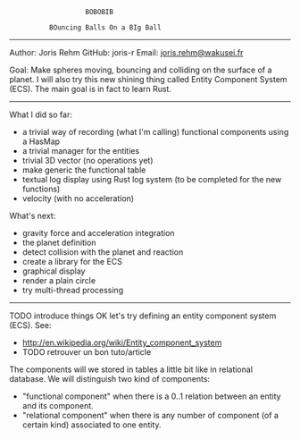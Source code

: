 

                       BOBOBIB
          
              BOuncing Balls On a BIg Ball


 -------------------------------------------------------------

  Author: Joris Rehm
          GitHub: joris-r
          Email: joris.rehm@wakusei.fr

  Goal: Make spheres moving, bouncing and colliding on the
        surface of a planet. I will also try this new shining
        thing called Entity Component System (ECS). The main
        goal is in fact to learn Rust.

 -------------------------------------------------------------
 
What I did so far:
  - a trivial way of recording (what I'm calling)
    functional components using a HasMap
  - a trivial manager for the entities
  - trivial 3D vector (no operations yet)
  - make generic the functional table
  - textual log display using Rust log system
    (to be completed for the new functions)
  - velocity (with no acceleration)

What's next:
  - gravity force and acceleration integration
  - the planet definition
  - detect collision with the planet and reaction
  - create a library for the ECS
  - graphical display
  - render a plain circle
  - try multi-thread processing

 -------------------------------------------------------------

TODO introduce things
OK let's try defining an entity component system (ECS).
See:
  - http://en.wikipedia.org/wiki/Entity_component_system
  - TODO retrouver un bon tuto/article

The components will we stored in tables a little bit like in
relational database.
We will distinguish two kind of components:
  - "functional component" when there is a 0..1 relation between an entity
    and its component.
  - "relational component" when there is any number of component (of
    a certain kind) associated to one entity.
